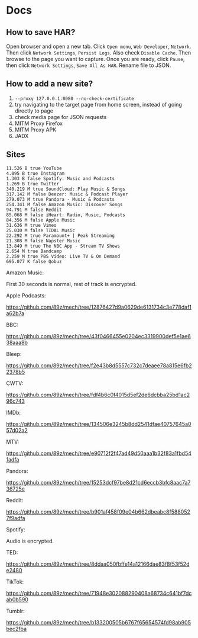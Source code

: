 # Docs

## How to save HAR?

Open browser and open a new tab. Click `Open menu`, `Web Developer`, `Network`.
Then click `Network Settings`, `Persist Logs`. Also check `Disable Cache`. Then
browse to the page you want to capture. Once you are ready, click `Pause`, then
click `Network Settings`, `Save All As HAR`. Rename file to JSON.

## How to add a new site?

1. `--proxy 127.0.0.1:8080 --no-check-certificate`
2. try navigating to the target page from home screen, instead of going directly
   to page
3. check media page for JSON requests
4. MITM Proxy Firefox
5. MITM Proxy APK
6. JADX

## Sites

~~~
11.526 B true YouTube
4.095 B true Instagram
1.303 B false Spotify: Music and Podcasts
1.269 B true Twitter
340.219 M true SoundCloud: Play Music & Songs
317.142 M false Deezer: Music & Podcast Player
279.073 M true Pandora - Music & Podcasts
254.341 M false Amazon Music: Discover Songs
94.791 M false Reddit
85.068 M false iHeart: Radio, Music, Podcasts
84.356 M false Apple Music
31.636 M true Vimeo
25.030 M false TIDAL Music
22.292 M true Paramount+ | Peak Streaming
21.308 M false Napster Music
13.849 M true The NBC App - Stream TV Shows
2.654 M true Bandcamp
2.259 M true PBS Video: Live TV & On Demand
695.077 K false Qobuz
~~~

Amazon Music:

First 30 seconds is normal, rest of track is encrypted.

Apple Podcasts:

https://github.com/89z/mech/tree/12876427d9a0629de6131734c3e778daf1a62b7a

BBC:

https://github.com/89z/mech/tree/43f0466455e0204ec3319900def5e1ae638aaa8b

Bleep:

https://github.com/89z/mech/tree/f2e43b8d5557c732c7deaee78a815e6fb22378b5

CWTV:

https://github.com/89z/mech/tree/fdf4b6c0f4015d5ef2de6dcbba25bd1ac296c743

IMDb:

https://github.com/89z/mech/tree/134506e3245b8dd2541dfae40757645a057d02a2

MTV:

https://github.com/89z/mech/tree/e90712f2f47ad49d50aaa1b32f83a1fbd541adfa

Pandora:

https://github.com/89z/mech/tree/15253dcf97be8d21cd6eccb3bfc8aac7a736725e

Reddit:

https://github.com/89z/mech/tree/b901af458f09e04b662dbeabc8f5880527f9adfa

Spotify:

Audio is encrypted.

TED:

https://github.com/89z/mech/tree/8ddaa050fbffe14a12166dae83f8f53f52de2480

TikTok:

https://github.com/89z/mech/tree/71948e302088290408a68734c641bf7dcab0b590

Tumblr:

https://github.com/89z/mech/tree/b133200505b6767f65654574fd98ab905bec2fba
